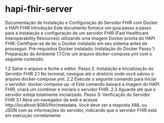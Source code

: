 # hapi-fhir-server
Documentação de Instalação e Configuração do 
Servidor FHIR com Docker e HAPI FHIR
Introdução
Este documento fornece um guia passo a passo para a instalação e configuração de um servidor FHIR 
(Fast Healthcare Interoperability Resources) utilizando uma imagem Docker pronta do HAPI FHIR. 
Certifique-se de ter o Docker instalado em seu sistema antes de prosseguir.
Pré-requisitos
Docker instalado: Instalação do Docker
Passo 1: Preparação do Ambiente
1.1 Crie um arquivo docker-compose.yml com o seguinte conteúdo:

1.2 Salve o arquivo e feche o editor.
Passo 2: Instalação e Inicialização do Servidor FHIR
2.1 No terminal, navegue até o diretório onde você salvou o arquivo docker-compose.yml.
2.2 Execute o seguinte comando para iniciar o servidor:
docker-compose up -d
Este comando baixará a imagem do HAPI FHIR, criará um contêiner e iniciará o servidor FHIR.
2.3 Aguarde até que o servidor esteja totalmente inicializado.
Passo 3: Verificação do Servidor FHIR
3.1 Abra um navegador da web e acesse http://localhost:8080/fhir/metadata.
Você deve ver a resposta XML ou JSON com as informações do servidor, indicando que o servidor FHIR 
está em execução corretamente
